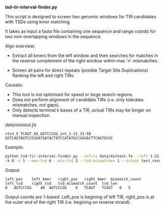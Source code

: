 **tsd-tir-interval-finder.py**

This script is designed to screen two genomic windows for TIR candidates with TSDs using kmer matching.

It takes as input a fasta file containing one sequence and range coords for two non-overlapping windows in the sequence.

Algo overview:

- Extract all kmers from the left window and then searches for matches in the reverse complement of the right window within max 'n' mismatches.

- Screen all pairs for direct repeats (posible Target Site Duplications) flanking the left and right TIRs. 

Caveats: 

- This tool is not optimised for speed or large search regions.
- Does not perform alignment of candidate TIRs (i.e. only tolerates mismatches, not gaps).
- Only detects terminal k bases of a TIR, actual TIRs may be longer on manual inspection.

*data/mintest.fa*
```
>tsd_5_TCAGT_k8_AGTCCCGG_int_1-21_33-50
GGTCAGTAGTCCCGGATGATACTATCCATATGCCGGGACTTCAGTGCGC
```

Example:
```bash
python tsd-tir-interval-finder.py --infile data/mintest.fa --left 1-21 --right 33-50 \
-k 8 -n 1 --max-tsd 6 --min-tsd 2 --tsd-mismatches 1 --output test_results.tsv
```

Output:
```
left_pos	left_kmer	right_pos	right_kmer	mismatch_count	left_tsd	right_tsd	tsd_mismatch_count	tsd_len
8	AGTCCCGG	40	AGTCCCGG	0	TCAGT	TCAGT	0	5
```

Output coords are 1-based. Left_pos is begining of left TIR, right_pos is at the outer end of the right TIR (i.e. begining on reverse strand).
